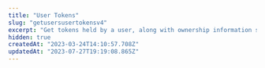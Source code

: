 ```yaml
---
title: "User Tokens"
slug: "getusersusertokensv4"
excerpt: "Get tokens held by a user, along with ownership information such as associated orders and date acquired."
hidden: true
createdAt: "2023-03-24T14:10:57.708Z"
updatedAt: "2023-07-27T19:19:08.865Z"
---
```


